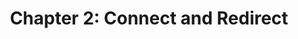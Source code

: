 ---
layout: chapter        # <‑‑ use the new chapter layout
title: "Chapter 2: Connect and Redirect"
weight: 2              # field used for sorting in chapters.md
quiz_id: ch2           # tells the layout which quiz to pull
---